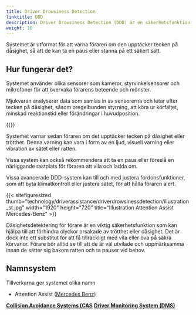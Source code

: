 ```yaml
---
title: Driver Drowsiness Detection
linktitle: DDD
description: Driver Drowsiness Detection (DDD) är en säkerhetsfunktion i vissa moderna fordon som använder olika sensorer och algoritmer för att övervaka förarens vakenhetsnivå och upptäcka tecken på dåsighet eller trötthet.
weight: 10
---
```

<!-- markdownlint-disable MD033 -->
Systemet är utformat för att varna föraren om den upptäcker tecken på dåsighet, så att de kan ta en paus eller stanna på ett säkert sätt.

## Hur fungerar det?

Systemet använder olika sensorer som kameror, styrvinkelsensorer och mikrofoner för att övervaka förarens beteende och mönster.

Mjukvaran analyserar data som samlas in av sensorerna och letar efter tecken på dåsighet, såsom oregelbunden styrning, att köra ur körfältet, minskad reaktionstid eller förändringar i huvudposition.

{{<evkxdisplayaddarticle />}}

Systemet varnar sedan föraren om det upptäcker tecken på dåsighet eller trötthet. Denna varning kan vara i form av en ljud, visuell varning eller vibration av sätet eller ratten.

Vissa system kan också rekommendera att ta en paus eller föreslå en närliggande rastplats för föraren att vila och ladda om.

Vissa avancerade DDD-system kan till och med justera fordonsfunktioner, som att byta klimatkontroll eller justera sätet, för att hålla föraren alert.

{{< sitefiguresized thumb="technology/driverassistance/driverdrowsinessdetection/illustration_st.jpg" width="1920" height="720" title="Illustration Attention Assist Mercedes-Benz" >}}

Dåsighetsdetektering för förare är en viktig säkerhetsfunktion som kan hjälpa till att förhindra olyckor orsakade av trötthet eller dåsighet. Det är dock inte ett substitut för att få tillräckligt med vila eller öva på säkra körvanor. Förare bör alltid se till att de är väl utvilade och uppmärksamma innan de sätter sig bakom ratten och ta pauser vid behov.

## Namnsystem

Tillverkarna ger systemet olika namn

- Attention Assist ([Mercedes Benz](../../../models/mercedes/))

<div class="mt-3 mb-3">
    <a href="../collisionavoidancesystems/" class="text-decoration-none text-black"><strong><i class="bi-arrow-left"></i> Collision Avoidance Systems (CAS</strong></a>
    <a href="../drivermonitoringsystem/" class="text-decoration-none text-black float-end"><strong>Driver Monitoring System (DMS) <i class="bi-arrow-right"></i></strong></a>
</div>
